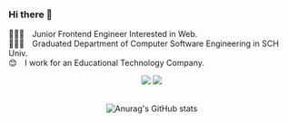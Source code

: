 ### Hi there 👋

👩🏻‍💻&emsp;Junior Frontend Engineer Interested in Web.<br> 
👩🏻‍🎓&emsp;Graduated Department of Computer Software Engineering in SCH Univ.<br>
😊&emsp;I work for an Educational Technology Company.<br>

<div align="center">

<a href="mailto:dahae68@gmail.com"><img src="https://img.shields.io/badge/Gmail-d14836?style=flat-square&logo=Gmail&logoColor=white&link=dahyezzang1679@naver.com"/></a>
<a href="https://velog.io/@dahye-program" target="_blank"><img src="https://img.shields.io/badge/Velog-03C75A?style=flat-square&logo=Vimeo&logoColor=white"/></a>
<br><br>

![Anurag's GitHub stats](https://github-readme-stats.vercel.app/api?username=dahye-program&show_icons=true&theme=solarized-light)

 </div>
